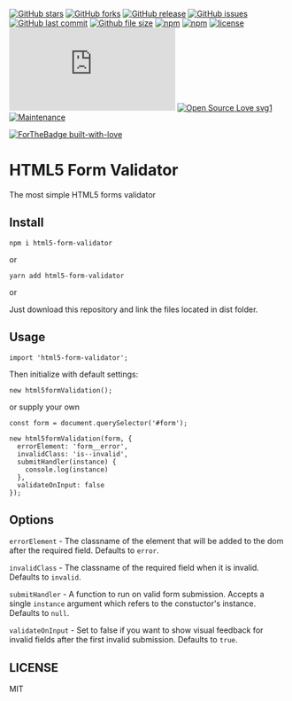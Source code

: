 [![GitHub stars](https://img.shields.io/github/stars/scriptex/html5-form-validator.svg?style=social&label=Stars)](https://github.com/scriptex/html5-form-validator)
[![GitHub forks](https://img.shields.io/github/forks/scriptex/html5-form-validator.svg?style=social&label=Fork)](https://github.com/scriptex/html5-form-validator/network#fork-destination-box)
[![GitHub release](https://img.shields.io/github/release/scriptex/html5-form-validator.svg)](https://github.com/scriptex/html5-form-validator/releases/latest)
[![GitHub issues](https://img.shields.io/github/issues/scriptex/html5-form-validator.svg)](https://github.com/scriptex/html5-form-validator/issues)
[![GitHub last commit](https://img.shields.io/github/last-commit/scriptex/html5-form-validator.svg)](https://github.com/scriptex/html5-form-validator/commits/master)
[![Github file size](https://img.shields.io/github/size/scriptex/html5-form-validator/dist/index.min.js.svg)](https://github.com/scriptex/html5-form-validator)
[![npm](https://img.shields.io/npm/dt/html5-form-validator.svg)](https://www.npmjs.com/package/html5-form-validator)
[![npm](https://img.shields.io/npm/v/html5-form-validator.svg)](https://www.npmjs.com/package/html5-form-validator)
[![license](https://img.shields.io/github/license/scriptex/html5-form-validator.svg)](https://github.com/scriptex/html5-form-validator)
[![Analytics](https://ga-beacon.appspot.com/UA-83446952-1/github.com/scriptex/html5-form-validator/README.md)](https://github.com/scriptex/html5-form-validator/)
[![Open Source Love svg1](https://badges.frapsoft.com/os/v1/open-source.svg?v=103)](https://github.com/scriptex/html5-form-validator/)
[![Maintenance](https://img.shields.io/badge/Maintained%3F-yes-green.svg)](https://github.com/scriptex/html5-form-validator/graphs/commit-activity)

[![ForTheBadge built-with-love](http://ForTheBadge.com/images/badges/built-with-love.svg)](https://github.com/scriptex/)

# HTML5 Form Validator

The most simple HTML5 forms validator

## Install

```
npm i html5-form-validator
```

or

```
yarn add html5-form-validator
```

or

Just download this repository and link the files located in dist folder.

## Usage

```
import 'html5-form-validator';
```

Then initialize with default settings:

```
new html5formValidation();
```

or supply your own

```
const form = document.querySelector('#form');

new html5formValidation(form, {
  errorElement: 'form__error',
  invalidClass: 'is--invalid',
  submitHandler(instance) {
    console.log(instance)
  },
  validateOnInput: false
});
```

## Options

`errorElement` - The classname of the element that will be added to the dom after the required field. Defaults to `error`.

`invalidClass` - The classname of the required field when it is invalid. Defaults to `invalid`.

`submitHandler` - A function to run on valid form submission. Accepts a single `instance` argument which refers to the constuctor's instance. Defaults to `null`.

`validateOnInput` - Set to false if you want to show visual feedback for invalid fields after the first invalid submission. Defaults to `true`.

## LICENSE

MIT
